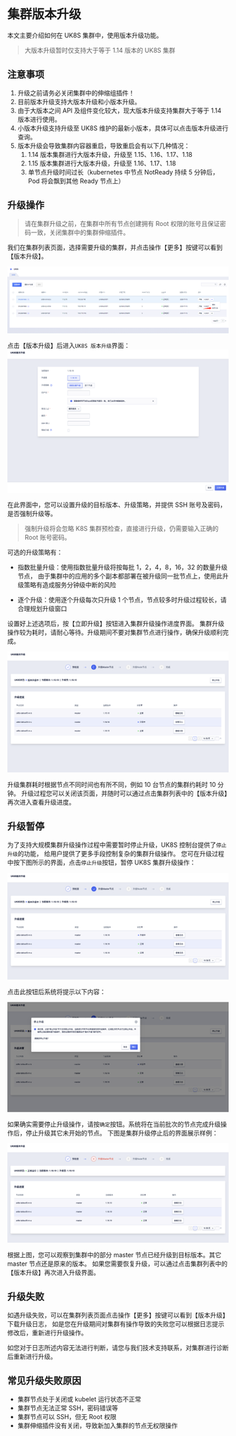 # 集群版本升级

本文主要介绍如何在 UK8S 集群中，使用版本升级功能。

> 大版本升级暂时仅支持大于等于 1.14 版本的 UK8S 集群

## 注意事项

1. 升级之前请务必关闭集群中的伸缩组插件！
2. 目前版本升级支持大版本升级和小版本升级。
3. 由于大版本之间 API 及组件变化较大，现大版本升级支持集群大于等于 1.14 版本进行使用。
4. 小版本升级支持升级至 UK8S 维护的最新小版本，具体可以点击版本升级进行查询。
5. 版本升级会导致集群内容器重启，导致重启会有以下几种情况：
   1. 1.14 版本集群进行大版本升级，升级至 1.15、1.16、1.17、1.18
   2. 1.15 版本集群进行大版本升级，升级至 1.16、1.17、1.18
   3. 单节点升级时间过长（kubernetes 中节点 NotReady 持续 5 分钟后，Pod 将会飘到其他 Ready 节点上）


## 升级操作

> 请在集群升级之前，在集群中所有节点创建拥有 Root 权限的账号且保证密码一致，关闭集群中的集群伸缩插件。

我们在集群列表页面，选择需要升级的集群，并点击操作【更多】按键可以看到【版本升级】。

![](/images/administercluster/cluster_update2.png)

点击【版本升级】后进入`UK8S 版本升级`界面：
![](/images/administercluster/cluster-upgrade-form.png)

在此界面中，您可以设置升级的目标版本、升级策略，并提供 SSH 账号及密码，是否强制升级等。

> 强制升级将会忽略 K8S 集群预检查，直接进行升级，仍需要输入正确的 Root 账号密码。

可选的升级策略有：

- 指数批量升级：使用指数批量升级将按每批 1，2，4，8，16，32 的数量升级节点，
由于集群中的应用的多个副本都部署在被升级同一批节点上，使用此升级策略有造成服务分钟级中断的风险

- 逐个升级：使用逐个升级每次只升级 1 个节点，节点较多时升级过程较长，请合理规划升级窗口

设置好上述选项后，按【立即升级】按钮进入集群升级操作进度界面。
集群升级操作较为耗时，请耐心等待。升级期间不要对集群节点进行操作，确保升级顺利完成。

![](/images/administercluster/cluster_update3.png)

升级集群耗时根据节点不同时间也有所不同，例如 10 台节点的集群约耗时 10 分钟。
升级过程您可以关闭该页面，并随时可以通过点击集群列表中的【版本升级】再次进入查看升级进度。

## 升级暂停

为了支持大规模集群升级操作过程中需要暂时停止升级，UK8S 控制台提供了`停止升级`的功能，
给用户提供了更多手段控制复杂的集群升级操作。
您可在升级过程中按下图所示的界面，点击`停止升级`按钮，暂停 UK8S 集群升级操作：

![](/images/administercluster/cluster-upgrade-pause1.png)

点击此按钮后系统将提示以下内容：

![](/images/administercluster/cluster-upgrade-pause2.png)

如果确实需要停止升级操作，请按`确定`按钮。系统将在当前批次的节点完成升级操作后，停止升级其它未开始的节点。
下图是集群升级停止后的界面展示样例：

![](/images/administercluster/cluster-upgrade-pause3.png)

根据上图，您可以观察到集群中的部分 master 节点已经升级到目标版本。其它 master 节点还是原来的版本。
如果您需要恢复升级，可以通过点击集群列表中的【版本升级】再次进入升级界面。

## 升级失败

如遇升级失败，可以在集群列表页面点击操作【更多】按键可以看到【版本升级】下载升级日志，
如是您在升级期间对集群有操作导致的失败您可以根据日志提示修改后，重新进行升级操作。

如您对于日志所述内容无法进行判断，请您与我们技术支持联系，对集群进行诊断后重新进行升级。

## 常见升级失败原因

- 集群节点处于关闭或 kubelet 运行状态不正常
- 集群节点无法正常 SSH，密码错误等
- 集群节点可以 SSH，但无 Root 权限
- 集群伸缩插件没有关闭，导致新加入集群的节点无权限操作
